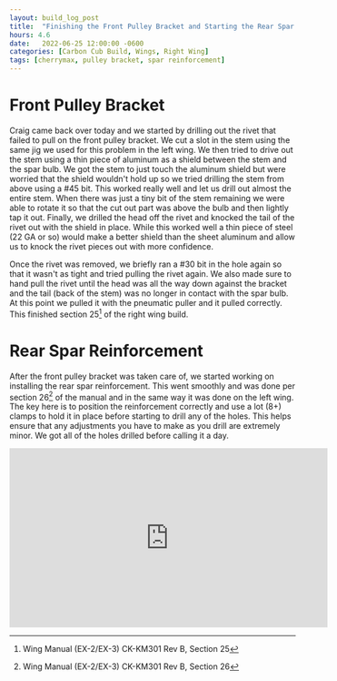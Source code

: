 ```yaml
---
layout: build_log_post
title:  "Finishing the Front Pulley Bracket and Starting the Rear Spar Reinforcement"
hours: 4.6
date:   2022-06-25 12:00:00 -0600
categories: [Carbon Cub Build, Wings, Right Wing]
tags: [cherrymax, pulley bracket, spar reinforcement]
---
```


# Front Pulley Bracket

Craig came back over today and we started by drilling out the rivet that failed to pull on the front pulley bracket. We cut a slot in the stem using the same jig we used for this problem in the left wing. We then tried to drive out the stem using a thin piece of aluminum as a shield between the stem and the spar bulb. We got the stem to just touch the aluminum shield but were worried that the shield wouldn't hold up so we tried drilling the stem from above using a #45 bit. This worked really well and let us drill out almost the entire stem. When there was just a tiny bit of the stem remaining we were able to rotate it so that the cut out part was above the bulb and then lightly tap it out. Finally, we drilled the head off the rivet and knocked the tail of the rivet out with the shield in place. While this worked well a thin piece of steel (22 GA or so) would make a better shield than the sheet aluminum and allow us to knock the rivet pieces out with more confidence.

Once the rivet was removed, we briefly ran a #30 bit in the hole again so that it wasn't as tight and tried pulling the rivet again. We also made sure to hand pull the rivet until the head was all the way down against the bracket and the tail (back of the stem) was no longer in contact with the spar bulb. At this point we pulled it with the pneumatic puller and it pulled correctly. This finished section 25[^section-25-ref] of the right wing build.

# Rear Spar Reinforcement

After the front pulley bracket was taken care of, we started working on installing the rear spar reinforcement. This went smoothly and was done per section 26[^section-26-ref] of the manual and in the same way it was done on the left wing. The key here is to position the reinforcement correctly and use a lot (8+) clamps to hold it in place before starting to drill any of the holes. This helps ensure that any adjustments you have to make as you drill are extremely minor. We got all of the holes drilled before calling it a day.

<iframe width="560" height="315" src="https://www.youtube.com/embed/lCvOPxF_DSw" title="YouTube video player" frameborder="0" allow="accelerometer; autoplay; clipboard-write; encrypted-media; gyroscope; picture-in-picture" allowfullscreen></iframe>

[^section-25-ref]: Wing Manual (EX-2/EX-3) CK-KM301 Rev B, Section 25
[^section-26-ref]: Wing Manual (EX-2/EX-3) CK-KM301 Rev B, Section 26